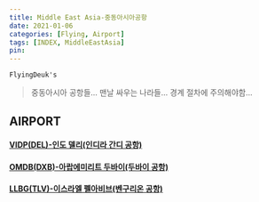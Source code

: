 ```yaml
---
title: Middle East Asia-중동아시아공항
date: 2021-01-06
categories: [Flying, Airport]
tags: [INDEX, MiddleEastAsia]
pin:
---
```


`FlyingDeuk's`
>중동아시아 공항들... 맨날 싸우는 나라들... 경계 절차에 주의해야함...<br>

## AIRPORT

#### [VIDP(DEL)-인도 델리(인디라 간디 공항)](/posts/VIDP-DEL/)

#### [OMDB(DXB)-아랍에미리트 두바이(두바이 공항)](/posts/OMDB-DXB/)

#### [LLBG(TLV)-이스라엘 펠아비브(벤구리온 공항)](/posts/LLBG-TLV/)
